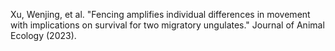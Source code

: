 Xu, Wenjing, et al. "Fencing amplifies individual differences in movement with implications on survival for two migratory ungulates." Journal of Animal Ecology (2023).

